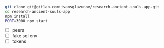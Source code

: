 ```bash
git clone git@gitlab.com:ivansglazunov/research-ancient-souls-app.git
cd research-ancient-souls-app
npm install
PORT=3000 npm start
```

- [ ] peers
- [ ] fake sql env
- [ ] tokens